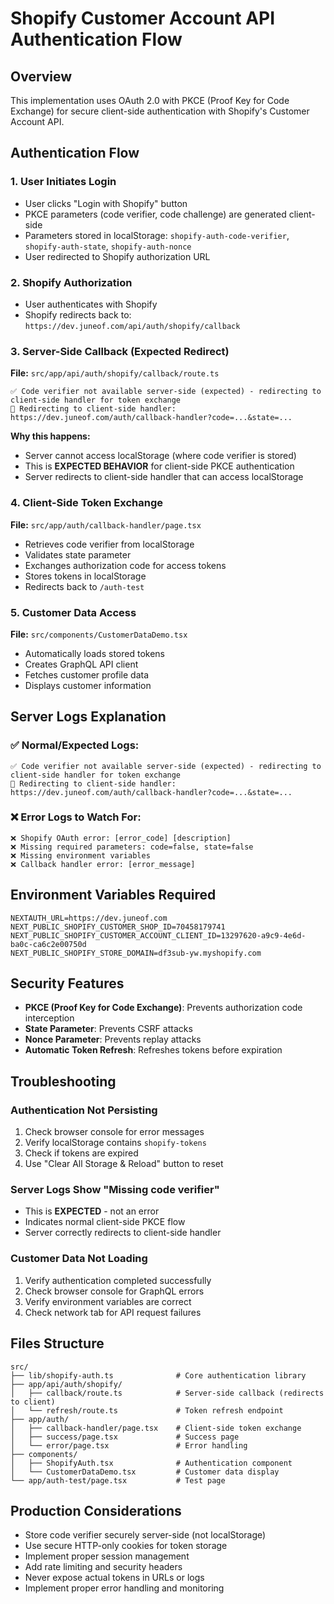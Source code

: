 # Shopify Customer Account API Authentication Flow

## Overview

This implementation uses OAuth 2.0 with PKCE (Proof Key for Code Exchange) for secure client-side authentication with Shopify's Customer Account API.

## Authentication Flow

### 1. User Initiates Login

- User clicks "Login with Shopify" button
- PKCE parameters (code verifier, code challenge) are generated client-side
- Parameters stored in localStorage: `shopify-auth-code-verifier`, `shopify-auth-state`, `shopify-auth-nonce`
- User redirected to Shopify authorization URL

### 2. Shopify Authorization

- User authenticates with Shopify
- Shopify redirects back to: `https://dev.juneof.com/api/auth/shopify/callback`

### 3. Server-Side Callback (Expected Redirect)

**File:** `src/app/api/auth/shopify/callback/route.ts`

```
✅ Code verifier not available server-side (expected) - redirecting to client-side handler for token exchange
🔄 Redirecting to client-side handler: https://dev.juneof.com/auth/callback-handler?code=...&state=...
```

**Why this happens:**

- Server cannot access localStorage (where code verifier is stored)
- This is **EXPECTED BEHAVIOR** for client-side PKCE authentication
- Server redirects to client-side handler that can access localStorage

### 4. Client-Side Token Exchange

**File:** `src/app/auth/callback-handler/page.tsx`

- Retrieves code verifier from localStorage
- Validates state parameter
- Exchanges authorization code for access tokens
- Stores tokens in localStorage
- Redirects back to `/auth-test`

### 5. Customer Data Access

**File:** `src/components/CustomerDataDemo.tsx`

- Automatically loads stored tokens
- Creates GraphQL API client
- Fetches customer profile data
- Displays customer information

## Server Logs Explanation

### ✅ Normal/Expected Logs:

```
✅ Code verifier not available server-side (expected) - redirecting to client-side handler for token exchange
🔄 Redirecting to client-side handler: https://dev.juneof.com/auth/callback-handler?code=...&state=...
```

### ❌ Error Logs to Watch For:

```
❌ Shopify OAuth error: [error_code] [description]
❌ Missing required parameters: code=false, state=false
❌ Missing environment variables
❌ Callback handler error: [error_message]
```

## Environment Variables Required

```env
NEXTAUTH_URL=https://dev.juneof.com
NEXT_PUBLIC_SHOPIFY_CUSTOMER_SHOP_ID=70458179741
NEXT_PUBLIC_SHOPIFY_CUSTOMER_ACCOUNT_CLIENT_ID=13297620-a9c9-4e6d-ba0c-ca6c2e00750d
NEXT_PUBLIC_SHOPIFY_STORE_DOMAIN=df3sub-yw.myshopify.com
```

## Security Features

- **PKCE (Proof Key for Code Exchange)**: Prevents authorization code interception
- **State Parameter**: Prevents CSRF attacks
- **Nonce Parameter**: Prevents replay attacks
- **Automatic Token Refresh**: Refreshes tokens before expiration

## Troubleshooting

### Authentication Not Persisting

1. Check browser console for error messages
2. Verify localStorage contains `shopify-tokens`
3. Check if tokens are expired
4. Use "Clear All Storage & Reload" button to reset

### Server Logs Show "Missing code verifier"

- This is **EXPECTED** - not an error
- Indicates normal client-side PKCE flow
- Server correctly redirects to client-side handler

### Customer Data Not Loading

1. Verify authentication completed successfully
2. Check browser console for GraphQL errors
3. Verify environment variables are correct
4. Check network tab for API request failures

## Files Structure

```
src/
├── lib/shopify-auth.ts              # Core authentication library
├── app/api/auth/shopify/
│   ├── callback/route.ts            # Server-side callback (redirects to client)
│   └── refresh/route.ts             # Token refresh endpoint
├── app/auth/
│   ├── callback-handler/page.tsx    # Client-side token exchange
│   ├── success/page.tsx             # Success page
│   └── error/page.tsx               # Error handling
├── components/
│   ├── ShopifyAuth.tsx              # Authentication component
│   └── CustomerDataDemo.tsx         # Customer data display
└── app/auth-test/page.tsx           # Test page
```

## Production Considerations

- Store code verifier securely server-side (not localStorage)
- Use secure HTTP-only cookies for token storage
- Implement proper session management
- Add rate limiting and security headers
- Never expose actual tokens in URLs or logs
- Implement proper error handling and monitoring
